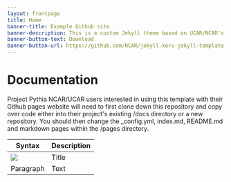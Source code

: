 ```yaml
---
layout: frontpage
title: Home
banner-title: Example Github site
banner-description: This is a custom Jekyll theme based on UCAR/NCAR's custom 'koru' design. It is built on top of the Foundation framework. This provides users and developers with responsiveness and accessibility.
banner-button-text: Download
banner-button-url: https://github.com/NCAR/jekyll-koru-jekyll-template
---
```


# Documentation

Project Pythia
NCAR/UCAR users interested in using this template with their Github pages website will need to first clone down this repository and copy over code either into their project's existing /docs directory or a new repository. You should then change the _config.yml, index.md, README.md and markdown pages within the /pages directory.

| Syntax | Description |
| ----------- | ----------- |
| ![](https://ssl.gstatic.com/ui/v1/icons/mail/rfr/logo_gmail_lockup_default_1x.png) | Title |
| Paragraph | Text |
